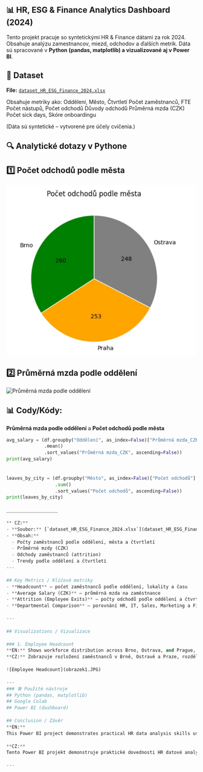 ## 📊 HR, ESG & Finance Analytics Dashboard (2024)

Tento projekt pracuje so syntetickými HR & Finance dátami za rok 2024.
Obsahuje analýzu zamestnancov, miezd, odchodov a ďalších metrík.
Dáta sú spracované v **Python (pandas, matplotlib) a vizualizované aj v Power BI**.

## 📂 Dataset

**File:** [`dataset_HR_ESG_Finance_2024.xlsx`](dataset_HR_ESG_Finance_2024.xlsx) 

Obsahuje metriky ako:
Oddělení, Město, Čtvrtletí
Počet zaměstnanců, FTE
Počet nástupů, Počet odchodů
Důvody odchodů
Průměrná mzda (CZK)
Počet sick days, Skóre onboardingu

(Dáta sú syntetické – vytvorené pre účely cvičenia.)

## 🔍 Analytické dotazy v Pythone
## 1️⃣ Počet odchodů podle města
![Počet odchodů podle města](počet_odchodu_dle_města.JPG)

## 2️⃣ Průměrná mzda podle oddělení
![Průměrná mzda podle oddělení](https://github.com/Deniska1980-data/hr-data-analytics-2024/blob/main/průmerna_mzda_podle_oddeleni.JPG?raw=true)


## 📊 Cody/Kódy:

**Průměrná mzda podle oddělení** a **Počet odchodů podle města**

```python
avg_salary = (df.groupby("Oddělení", as_index=False)["Průměrná mzda_CZK"]
              .mean()
              .sort_values("Průměrná mzda_CZK", ascending=False))
print(avg_salary)


leaves_by_city = (df.groupby("Město", as_index=False)["Počet odchodů"]
                  .sum()
                  .sort_values("Počet odchodů", ascending=False))
print(leaves_by_city)

___________________

** CZ:**  
- **Soubor:** [`dataset_HR_ESG_Finance_2024.xlsx`](dataset_HR_ESG_Finance_2024.xlsx)  
- **Obsah:**  
  - Počty zaměstnanců podle oddělení, města a čtvrtletí  
  - Průměrné mzdy (CZK)  
  - Odchody zaměstnanců (attrition)  
  - Trendy podle oddělení a čtvrtletí  
---

## Key Metrics / Klíčové metriky
- **Headcount** – počet zaměstnanců podle oddělení, lokality a času  
- **Average Salary (CZK)** – průměrná mzda na zaměstnance  
- **Attrition (Employee Exits)** – počty odchodů podle oddělení a čtvrtletí  
- **Departmental Comparison** – porovnání HR, IT, Sales, Marketing a Finance mezi lokalitami Brno, Ostrava, Praha  

---

## Visualizations / Vizualizace

### 1. Employee Headcount
**EN:** Shows workforce distribution across Brno, Ostrava, and Prague, split by departments and quarters.  
**CZ:** Zobrazuje rozložení zaměstnanců v Brně, Ostravě a Praze, rozdělené podle oddělení a čtvrtletí.  

![Employee Headcount](obrazek1.JPG)

---
### 🛠 Použité nástroje
## Python (pandas, matplotlib)
## Google Colab
## Power BI (dashboard)

## Conclusion / Závěr
**EN:**  
This Power BI project demonstrates practical HR data analysis skills using synthetic data. It highlights how to track employee counts, attrition, and salary trends across locations and departments.  

**CZ:**  
Tento Power BI projekt demonstruje praktické dovednosti HR datové analytiky na syntetických datech. Ukazuje, jak sledovat počty zaměstnanců, odchody a trendy mezd napříč lokalitami a odděleními. 👉 Tento projekt ukazuje kombináciu HR analytiky a vizualizácií v Pythone a Power BI.

---
